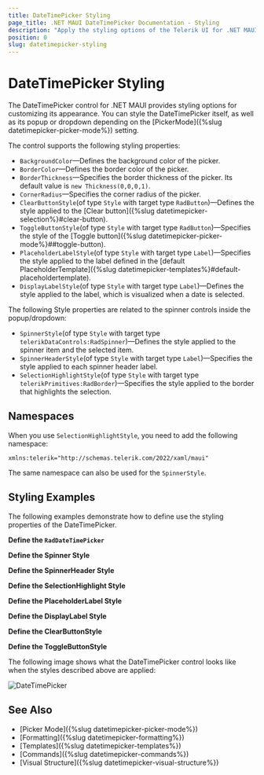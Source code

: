 ```yaml
---
title: DateTimePicker Styling
page_title: .NET MAUI DateTimePicker Documentation - Styling
description: "Apply the styling options of the Telerik UI for .NET MAUI DateTimePicker and set the appearance of the control and its popup."
position: 0
slug: datetimepicker-styling
---
```


# DateTimePicker Styling

The DateTimePicker control for .NET MAUI provides styling options for customizing its appearance. You can style the DateTimePicker itself, as well as its popup or dropdown depending on the [PickerMode]({%slug datetimepicker-picker-mode%}) setting.


The control supports the following styling properties:

* `BackgroundColor`&mdash;Defines the background color of the picker.
* `BorderColor`&mdash;Defines the border color of the picker.
* `BorderThickness`&mdash;Specifies the border thickness of the picker. Its default value is `new Thickness(0,0,0,1)`.
* `CornerRadius`&mdash;Specifies the corner radius of the picker.
* `ClearButtonStyle`(of type `Style` with target type `RadButton`)&mdash;Defines the style applied to the [Clear button]({%slug datetimepicker-selection%}#clear-button).
* `ToggleButtonStyle`(of type `Style` with target type `RadButton`)&mdash;Specifies the style of the [Toggle button]({%slug datetimepicker-picker-mode%}##toggle-button).
* `PlaceholderLabelStyle`(of type `Style` with target type `Label`)&mdash;Specifies the style applied to the label defined in the [default PlaceholderTemplate]({%slug datetimepicker-templates%}#default-placeholdertemplate).
* `DisplayLabelStyle`(of type `Style` with target type `Label`)&mdash;Defines the style applied to the label, which is visualized when a date is selected.

The following Style properties are related to the spinner controls inside the popup/dropdown:


* `SpinnerStyle`(of type `Style` with target type `telerikDataControls:RadSpinner`)&mdash;Defines the style applied to the spinner item and the selected item.
* `SpinnerHeaderStyle`(of type `Style` with target type `Label`)&mdash;Specifies the style applied to each spinner header label.
* `SelectionHighlightStyle`(of type `Style` with target type `telerikPrimitives:RadBorder`)&mdash;Specifies the style applied to the border that highlights the selection.

## Namespaces

When you use `SelectionHighlightStyle`, you need to add the following namespace:

 ```XAML
xmlns:telerik="http://schemas.telerik.com/2022/xaml/maui"
 ```

The same namespace can also be used for the `SpinnerStyle`.

## Styling Examples

The following examples demonstrate how to define use the styling properties of the DateTimePicker.

**Define the `RadDateTimePicker`**

<snippet id='datetimepicker-style' />

**Define the Spinner Style**

<snippet id='datetimepicker-style-spinner-style' />

**Define the SpinnerHeader Style**

<snippet id='datetimepicker-style-spinner-header-style' />

**Define the SelectionHighlight Style**

<snippet id='datetimepicker-style-selection-highlight-style' />

**Define the PlaceholderLabel Style**

<snippet id='datetimepicker-style-placeholder-label-style' />

**Define the DisplayLabel Style**

<snippet id='datetimepicker-style-display-label-style' />

**Define the ClearButtonStyle**

<snippet id='datepicker-style-clear-button-style' />

**Define the ToggleButtonStyle**

<snippet id='datepicker-style-toggle-button-style' />

The following image shows what the DateTimePicker control looks like when the styles described above are applied:

![DateTimePicker](../images/datepicker_style.png)

## See Also

- [Picker Mode]({%slug datetimepicker-picker-mode%})
- [Formatting]({%slug datetimepicker-formatting%})
- [Templates]({%slug datetimepicker-templates%})
- [Commands]({%slug datetimepicker-commands%})
- [Visual Structure]({%slug datetimepicker-visual-structure%})
